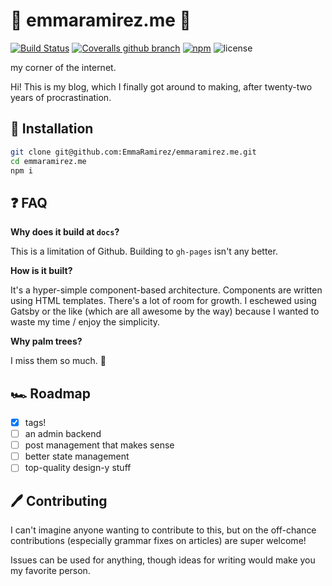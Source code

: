# 🍍 emmaramirez.me 🍍

[![Build Status](https://img.shields.io/travis/EmmaRamirez/emmaramirez.me.svg?style=flat-square)](https://travis-ci.org/EmmaRamirez/emmaramirez.me)
[![Coveralls github branch](https://img.shields.io/coveralls/github/EmmaRamirez/emmaramirez.me/master.svg?style=flat-square)]()
[![npm](https://img.shields.io/github/release/emmaramirez/emmaramirez.me.svg?style=flat-square)](https://github.com/EmmaRamirez/emmaramirez.me/releases)
![license](https://img.shields.io/badge/license-MIT%20License-blue.svg?style=flat-square)

my corner of the internet.

Hi! This is my blog, which I finally got around to making, after twenty-two years of procrastination. 


## 🔧 Installation

```bash
git clone git@github.com:EmmaRamirez/emmaramirez.me.git
cd emmaramirez.me
npm i
```

## ❓ FAQ

**Why does it build at `docs`?**

This is a limitation of Github. Building to `gh-pages` isn't any better.

**How is it built?**

It's a hyper-simple component-based architecture. Components are written using HTML templates. There's a lot of room for growth. I eschewed using Gatsby or the like (which are all awesome by the way) because I wanted to waste my time / enjoy the simplicity.

**Why palm trees?**

I miss them so much. 🌴

## 🏎️ Roadmap

- [x] tags!
- [ ] an admin backend
- [ ] post management that makes sense
- [ ] better state management
- [ ] top-quality design-y stuff

## 🖊️ Contributing

I can't imagine anyone wanting to contribute to this, but on the off-chance contributions (especially grammar fixes on articles) are super welcome!

Issues can be used for anything, though ideas for writing would make you my favorite person.